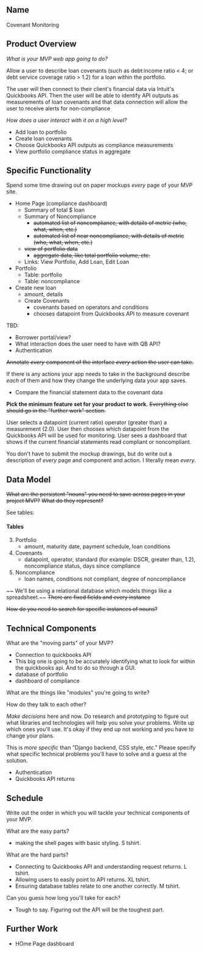 ## Name

Covenant Monitoring

## Product Overview

*What is your MVP web app going to do?*

Allow a user to describe loan covenants (such as debt:income ratio < 4;
or debt service coverage ratio > 1.2) for a loan within the portfolio.

The user will then connect to their client's financial data via Intuit's Quickbooks API.
Then the user will be able to identify API outputs as measurements of loan covenants and
that data connection will allow the user to receive alerts for non-compliance


*How does a user interact with it on a high level?*

* Add loan to portfolio
* Create loan covenants
* Choose Quickbooks API outputs as compliance measurements
* View portfolio compliance status in aggregate


## Specific Functionality

Spend some time drawing out on paper mockups _every_ page of your MVP site.

* Home Page (compliance dashboard)
  * Summary of total $ loan
  * Summary of Noncompliance
    * ~~automated list of noncompliance, with details of metric (who, what, when, etc.)~~
    * ~~automated list of near noncompliance, with details of metric (who, what, when, etc.)~~
  * ~~view of portfolio data~~
    * ~~aggregate data, like total portfolio volume, etc.~~
  * Links: View Portfolio, Add Loan, Edit Loan
* Portfolio
  *  Table: portfolio
  *  Table: noncompliance
* Create new loan
    * amount, details
     * Create Covenants
       * covenants based on operators and conditions
       * chooses datapoint from Quickbooks API to measure covenant

TBD:
* Borrower portal/view?
* What interaction does the user need to have with QB API?
* Authentication

~~Annotate _every_ component of the interface _every_ action the user can take.~~

If there is any actions your app needs to take in the background describe _each_ of them and how they change the underlying data your app saves.
*  Compare the financial statement data to the covenant data


**Pick the minimum feature set for your product to work.**
~~Everything else should go in the "further work" section.~~

User selects a datapoint (current ratio) operator (greater than) a measurement (2.0).
User then chooses which datapoint from the Quickbooks API will be used for monitoring.
User sees a dashboard that shows if the current financial statements read compliant or noncompliant.


You don't have to submit the mockup drawings, but do write out a description of _every_ page and component and action.
I literally mean _every_.

## Data Model

~~What are the persistent "nouns" you need to save across pages in your project MVP?~~
~~What do they represent?~~


See tables:

#### Tables
3. Portfolio
   * amount, maturity date, payment schedule, loan conditions
4. Covenants
   * datapoint, operator, standard (for example: DSCR, greater than, 1.2), noncompliance status, days since compliance
5. Noncompliance
   * loan names, conditions not compliant, degree of noncompliance

~~ We'll be using a relational database which models things like a spreadsheet.~~
~~There are fixed fields and every instance~~

~~How do you need to _search_ for specific instances of nouns?~~

## Technical Components

What are the "moving parts" of your MVP?


*  Connection to quickbooks API
*  This big one is going to be accurately identifying what to look for within the quickbooks api.  And to do so through a GUI.
*  database of portfolio
*  dashboard of compliance

What are the things like "modules" you're going to write?



How do they talk to each other?

_Make decisions_ here and now.
Do research and prototyping to figure out what libraries and technologies will help you solve your problems.
Write up which ones you'll use.
It's okay if they end up not working and you have to change your plans.

This is _more specific_ than "Django backend, CSS style, etc."
Please specify what specific technical problems you'll have to solve and a guess at the solution.

*  Authentication
*  Quickbooks API returns


## Schedule

Write out the order in which you will tackle your technical components of your MVP.

What are the easy parts?
*  making the shell pages with basic styling. S tshirt.

What are the hard parts?
*  Connecting to Quickbooks API and understanding request returns. L tshirt.
*  Allowing users to easily point to API returns. XL tshirt.
*  Ensuring database tables relate to one another correctly. M tshirt.


Can you guess how long you'll take for each?
*  Tough to say.  Figuring out the API will be the toughest part.


## Further Work

* HOme Page dashboard
